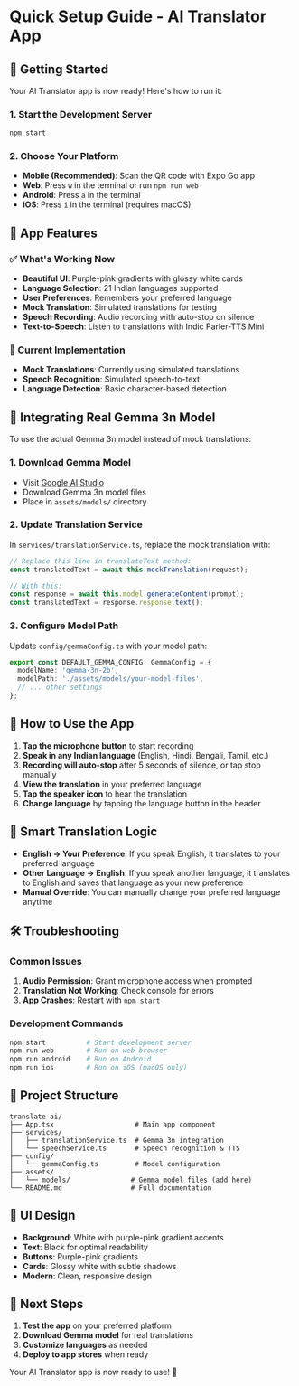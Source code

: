 # Quick Setup Guide - AI Translator App

## 🚀 Getting Started

Your AI Translator app is now ready! Here's how to run it:

### 1. Start the Development Server
```bash
npm start
```

### 2. Choose Your Platform
- **Mobile (Recommended)**: Scan the QR code with Expo Go app
- **Web**: Press `w` in the terminal or run `npm run web`
- **Android**: Press `a` in the terminal
- **iOS**: Press `i` in the terminal (requires macOS)

## 📱 App Features

### ✅ What's Working Now
- **Beautiful UI**: Purple-pink gradients with glossy white cards
- **Language Selection**: 21 Indian languages supported
- **User Preferences**: Remembers your preferred language
- **Mock Translation**: Simulated translations for testing
- **Speech Recording**: Audio recording with auto-stop on silence
- **Text-to-Speech**: Listen to translations with Indic Parler-TTS Mini

### 🔧 Current Implementation
- **Mock Translations**: Currently using simulated translations
- **Speech Recognition**: Simulated speech-to-text
- **Language Detection**: Basic character-based detection

## 🧠 Integrating Real Gemma 3n Model

To use the actual Gemma 3n model instead of mock translations:

### 1. Download Gemma Model
- Visit [Google AI Studio](https://aistudio.google.com/app/apikey)
- Download Gemma 3n model files
- Place in `assets/models/` directory

### 2. Update Translation Service
In `services/translationService.ts`, replace the mock translation with:

```typescript
// Replace this line in translateText method:
const translatedText = await this.mockTranslation(request);

// With this:
const response = await this.model.generateContent(prompt);
const translatedText = response.response.text();
```

### 3. Configure Model Path
Update `config/gemmaConfig.ts` with your model path:

```typescript
export const DEFAULT_GEMMA_CONFIG: GemmaConfig = {
  modelName: 'gemma-3n-2b',
  modelPath: './assets/models/your-model-files',
  // ... other settings
};
```

## 🎯 How to Use the App

1. **Tap the microphone button** to start recording
2. **Speak in any Indian language** (English, Hindi, Bengali, Tamil, etc.)
3. **Recording will auto-stop** after 5 seconds of silence, or tap stop manually
4. **View the translation** in your preferred language
5. **Tap the speaker icon** to hear the translation
6. **Change language** by tapping the language button in the header

## 🔄 Smart Translation Logic

- **English → Your Preference**: If you speak English, it translates to your preferred language
- **Other Language → English**: If you speak another language, it translates to English and saves that language as your new preference
- **Manual Override**: You can manually change your preferred language anytime

## 🛠️ Troubleshooting

### Common Issues
1. **Audio Permission**: Grant microphone access when prompted
2. **Translation Not Working**: Check console for errors
3. **App Crashes**: Restart with `npm start`

### Development Commands
```bash
npm start          # Start development server
npm run web        # Run on web browser
npm run android    # Run on Android
npm run ios        # Run on iOS (macOS only)
```

## 📁 Project Structure

```
translate-ai/
├── App.tsx                    # Main app component
├── services/
│   ├── translationService.ts  # Gemma 3n integration
│   └── speechService.ts       # Speech recognition & TTS
├── config/
│   └── gemmaConfig.ts         # Model configuration
├── assets/
│   └── models/               # Gemma model files (add here)
└── README.md                 # Full documentation
```

## 🎨 UI Design

- **Background**: White with purple-pink gradient accents
- **Text**: Black for optimal readability
- **Buttons**: Purple-pink gradients
- **Cards**: Glossy white with subtle shadows
- **Modern**: Clean, responsive design

## 🚀 Next Steps

1. **Test the app** on your preferred platform
2. **Download Gemma model** for real translations
3. **Customize languages** as needed
4. **Deploy to app stores** when ready

Your AI Translator app is now ready to use! 🎉 